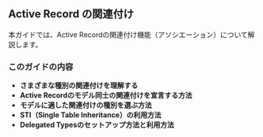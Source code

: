 ## Active Record の関連付け

本ガイドでは、Active Recordの関連付け機能（アソシエーション）について解説します。

### このガイドの内容

- **さまざまな種別の関連付けを理解する**
- **Active Recordのモデル同士の関連付けを宣言する方法**
- **モデルに適した関連付けの種別を選ぶ方法**
- **STI（Single Table Inheritance）の利用方法**
- **Delegated Typesのセットアップ方法と利用方法**


